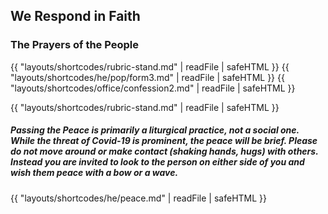 ## We Respond in Faith
### The Prayers of the People
{{ "layouts/shortcodes/rubric-stand.md" | readFile | safeHTML }}
{{ "layouts/shortcodes/he/pop/form3.md" | readFile | safeHTML }}
{{ "layouts/shortcodes/office/confession2.md" | readFile | safeHTML }}

{{ "layouts/shortcodes/rubric-stand.md" | readFile | safeHTML }}
##### Passing the Peace is primarily a liturgical practice, not a social one. While the threat of Covid-19 is prominent, the peace will be brief. Please do not move around or make contact (shaking hands, hugs) with others. Instead you are invited to look to the person on either side of you and wish them peace with a bow or a wave.
{{ "layouts/shortcodes/he/peace.md" | readFile | safeHTML }}
